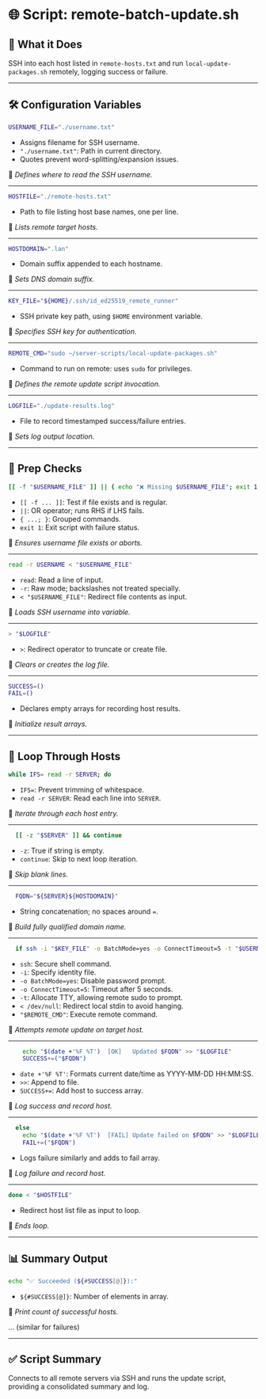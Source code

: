 # 🌐 Script: remote-batch-update.sh

## 🧠 What it Does
SSH into each host listed in `remote-hosts.txt` and run `local-update-packages.sh` remotely, logging success or failure.

---

## 🛠️ Configuration Variables

```bash
USERNAME_FILE="./username.txt"
```
- Assigns filename for SSH username.
- `"./username.txt"`: Path in current directory.
- Quotes prevent word-splitting/expansion issues.

📌 *Defines where to read the SSH username.*

---

```bash
HOSTFILE="./remote-hosts.txt"
```
- Path to file listing host base names, one per line.

📌 *Lists remote target hosts.*

---

```bash
HOSTDOMAIN=".lan"
```
- Domain suffix appended to each hostname.

📌 *Sets DNS domain suffix.*

---

```bash
KEY_FILE="${HOME}/.ssh/id_ed25519_remote_runner"
```
- SSH private key path, using `$HOME` environment variable.

📌 *Specifies SSH key for authentication.*

---

```bash
REMOTE_CMD="sudo ~/server-scripts/local-update-packages.sh"
```
- Command to run on remote: uses `sudo` for privileges.

📌 *Defines the remote update script invocation.*

---

```bash
LOGFILE="./update-results.log"
```
- File to record timestamped success/failure entries.

📌 *Sets log output location.*

---

## 🔧 Prep Checks

```bash
[[ -f "$USERNAME_FILE" ]] || { echo "❌ Missing $USERNAME_FILE"; exit 1; }
```
- `[[ -f ... ]]`: Test if file exists and is regular.
- `||`: OR operator; runs RHS if LHS fails.
- `{ ...; }`: Grouped commands.
- `exit 1`: Exit script with failure status.

📌 *Ensures username file exists or aborts.*

---

```bash
read -r USERNAME < "$USERNAME_FILE"
```
- `read`: Read a line of input.
- `-r`: Raw mode; backslashes not treated specially.
- `< "$USERNAME_FILE"`: Redirect file contents as input.

📌 *Loads SSH username into variable.*

---

```bash
> "$LOGFILE"
```
- `>`: Redirect operator to truncate or create file.

📌 *Clears or creates the log file.*

---

```bash
SUCCESS=()
FAIL=()
```
- Declares empty arrays for recording host results.

📌 *Initialize result arrays.*

---

## 🔁 Loop Through Hosts

```bash
while IFS= read -r SERVER; do
```
- `IFS=`: Prevent trimming of whitespace.
- `read -r SERVER`: Read each line into `SERVER`.

📌 *Iterate through each host entry.*

---

```bash
  [[ -z "$SERVER" ]] && continue
```
- `-z`: True if string is empty.
- `continue`: Skip to next loop iteration.

📌 *Skip blank lines.*

---

```bash
  FQDN="${SERVER}${HOSTDOMAIN}"
```
- String concatenation; no spaces around `=`.

📌 *Build fully qualified domain name.*

---

```bash
  if ssh -i "$KEY_FILE" -o BatchMode=yes -o ConnectTimeout=5 -t "$USERNAME@$FQDN" < /dev/null "$REMOTE_CMD"; then
```
- `ssh`: Secure shell command.
- `-i`: Specify identity file.
- `-o BatchMode=yes`: Disable password prompt.
- `-o ConnectTimeout=5`: Timeout after 5 seconds.
- `-t`: Allocate TTY, allowing remote sudo to prompt.
- `< /dev/null`: Redirect local stdin to avoid hanging.
- `"$REMOTE_CMD"`: Execute remote command.

📌 *Attempts remote update on target host.*

---

```bash
    echo "$(date +'%F %T')  [OK]   Updated $FQDN" >> "$LOGFILE"
    SUCCESS+=("$FQDN")
```
- `date +'%F %T'`: Formats current date/time as YYYY-MM-DD HH:MM:SS.
- `>>`: Append to file.
- `SUCCESS+=`: Add host to success array.

📌 *Log success and record host.*

---

```bash
  else
    echo "$(date +'%F %T')  [FAIL] Update failed on $FQDN" >> "$LOGFILE"
    FAIL+=("$FQDN")
```
- Logs failure similarly and adds to fail array.

📌 *Log failure and record host.*

---

```bash
done < "$HOSTFILE"
```
- Redirect host list file as input to loop.

📌 *Ends loop.*

---

## 📊 Summary Output

```bash
echo "✅ Succeeded (${#SUCCESS[@]}):"
```
- `${#SUCCESS[@]}`: Number of elements in array.

📌 *Print count of successful hosts.*

... (similar for failures)

---

## ✅ Script Summary
Connects to all remote servers via SSH and runs the update script, providing a consolidated summary and log.